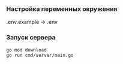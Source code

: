 ### Настройка переменных окружения

.env.example -> .env

### Запуск сервера

```bash
go mod download
go run cmd/server/main.go
```
